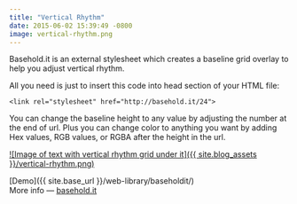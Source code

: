```yaml
---
title: "Vertical Rhythm"
date: 2015-06-02 15:39:49 -0800
image: vertical-rhythm.png
---
```

Basehold.it is an external stylesheet which creates a baseline grid overlay to help you adjust vertical rhythm.

All you need is just to insert this code into head section of your HTML file:

```
<link rel="stylesheet" href="http://basehold.it/24">
```

You can change the baseline height to any value by adjusting the number at the end of url.
Plus you can change color to anything you want by adding Hex values, RGB values, or RGBA after the height in the url.

[![Image of text with vertical rhythm grid under it]({{ site.blog_assets }}/vertical-rhythm.png)](http://katyaskvo.com/web-library/baseholdit/ "Demo")

[Demo]({{ site.base_url }}/web-library/baseholdit/)  
More info — [basehold.it](http://basehold.it/)